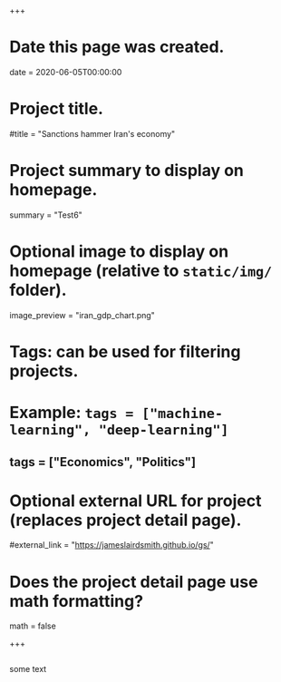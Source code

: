 +++
# Date this page was created.
date = 2020-06-05T00:00:00

# Project title.
#title = "Sanctions hammer Iran's economy"

# Project summary to display on homepage.
summary = "Test6"

# Optional image to display on homepage (relative to `static/img/` folder).
image_preview = "iran_gdp_chart.png"

# Tags: can be used for filtering projects.
# Example: `tags = ["machine-learning", "deep-learning"]`
## tags = ["Economics", "Politics"]

# Optional external URL for project (replaces project detail page).
#external_link = "https://jameslairdsmith.github.io/gs/"

# Does the project detail page use math formatting?
math = false

+++
<html>
<head>
<title>This is my title.</title>
<script src="https://cdn.jsdelivr.net/npm/vega@5"></script>
<script src="https://cdn.jsdelivr.net/npm/vega-lite@4"></script>
<script src="https://cdn.jsdelivr.net/npm/vega-embed@6"></script>
<script src="https://cdn.jsdelivr.net/npm/vega-lite-api@0.11.0"></script>
</head>

<style>

#visContainer {
  width: 100%;
  background: red;
  display: flex;
}

#visContainer:before {
    content: '';
    max-width: 10%;
    display: inline-block;
    background: green;
}

#visContainer:after {
    content: '';
    max-width: 10%;
    display: inline-block;
    background: purple;
}

#vis {
  width: 100%;
  margin: auto;
  background: #ccc;
  display: inline-block;
}



</style>

<body>

<div id="visContainer">
<div id="vis"></div>
</div>

<script type="text/javascript">

myValues = [
            {a: 'A', b: 28},
            {a: 'B', b: 55},
            {a: 'C', b: 43},
            {a: 'D', b: 91},
            {a: 'E', b: 81},
            {a: 'F', b: 53},
            {a: 'G', b: 19},
            {a: 'H', b: 87},
            {a: 'I', b: 52}
          ];

const yourVlSpec = vl
        .markBar()
        .data(myValues)
        .encode(
          vl.x().fieldQ("b"),
          vl.y().fieldN("a"),
          vl.tooltip(["b", "a"])
        )
        .width("container")
        .toJSON();
      
opt = ({
  "actions": false,
  "tooltip": true
});
      
vegaEmbed('#vis', yourVlSpec, opt);
      
</script>

</body>
</html>

some text